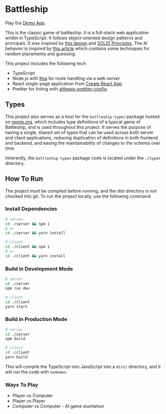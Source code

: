 # Battleship

Play the [Demo App](https://battleship.drewcook.dev).

This is the classic game of battleship.  It is a full-stack web application writtin in TypeScript. It follows object-oriented design patterns and principals. It was inspired by [this design](https://www.cs.nmsu.edu/~rth/cs/cs187/f97/battleshipdesign.html) and [SOLID Principles](https://en.wikipedia.org/wiki/SOLID).  The AI behavior is inspired by [this article](https://www.datagenetics.com/blog/december32011/) which contains some techniques for random placements and guessing.

This project includes the following tech:

- TypeScript
- Node.js with [Koa](https://koajs.com/) for route handling via a web server
- React single-page application from [Create React App](https://create-react-app.dev/)
- Prettier for linting with [altheajs-prettier-config](https://www.npmjs.com/package/altheajs-prettier-config)

## Types

This project also serves as a host for the `battleship-types` package hosted on [npmjs.org](https://www.npmjs.com/package/battleship-types), which includes type definitions of a typical game of Battleship, and is used throughout this project. It serves the purpose of having a single, shared set of types that can be used across both server and client applications, reducing duplication of definitions in both frontend and backend, and easing the maintainability of changes to the schema over time.

Inherently, the `battleship-types` package code is located under the `./types` directory.

## How To Run

The project must be compiled before running, and the dist directory is not checked into git. To run the project locally, use the following command:

### Install Dependencies

```bash
# server
cd ./server && npm i
# or
cd ./server && yarn install

# client
cd ./client && npm i
# or
cd ./client && yarn install
```

### Build in Development Mode

```bash
# server
cd ./server
npm run dev

# client
cd ./client
yarn start
```

### Build in Production Mode

```bash
# server
cd ./server
npm build

# client
cd ./client
yarn build
```

This will compile the TypeScript into JavaScript into a `dist/` directory, and it will run the code with `nodemon`.

### Ways To Play

- Player vs Computer
- Player vs Player
- Computer vs Computer - AI game siumlation
